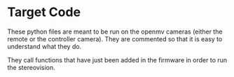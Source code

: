 # Target Code

These python files are meant to be run on the openmv cameras (either the remote or the controller camera).
They are commented so that it is easy to understand what they do.

They call functions that have just been added in the firmware in order to run the stereovision.
